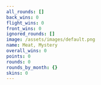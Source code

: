 ```yaml
---
all_rounds: []
back_wins: 0
flight_wins: 0
front_wins: 0
ignored_rounds: []
image: /assets/images/default.png
name: Meat, Mystery
overall_wins: 0
points: 0
rounds: 0
rounds_by_month: {}
skins: 0
---
```

